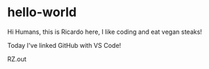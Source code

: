 # hello-world

Hi Humans, this is Ricardo here, I like coding and eat vegan steaks! 

Today I've linked GitHub with VS Code!

RZ.out

